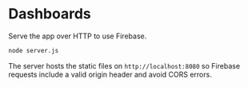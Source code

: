 # Dashboards

Serve the app over HTTP to use Firebase.

```bash
node server.js
```

The server hosts the static files on `http://localhost:8080` so Firebase requests include a valid origin header and avoid CORS errors.
